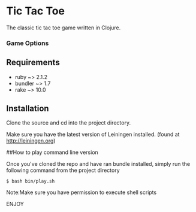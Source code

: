 # Tic Tac Toe

The classic tic tac toe game written in Clojure.

### Game Options

## Requirements
- ruby ~> 2.1.2
- bundler ~> 1.7
- rake ~> 10.0

## Installation

Clone the source and cd into the project directory.

Make sure you have the latest version of Leiningen installed. (found at http://leiningen.org)

##How to play command line version

Once you've cloned the repo and have ran bundle installed, simply run the following command from the project directory

	$ bash bin/play.sh
	
Note:Make sure you have permission to execute shell scripts
	
ENJOY


